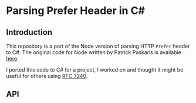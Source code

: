 # Parsing Prefer Header in C\#

## Introduction

This repository is a port of the Node version of parsing HTTP `Prefer` header to C#. The original code for Node written by Patrick Paskaris is available [here](https://github.com/ppaskaris/node-parse-prefer-header).

I ported this code to C\# for a project, I worked on and thought it might be useful for others using [RFC 7240](https://tools.ietf.org/html/rfc7240).

## API

